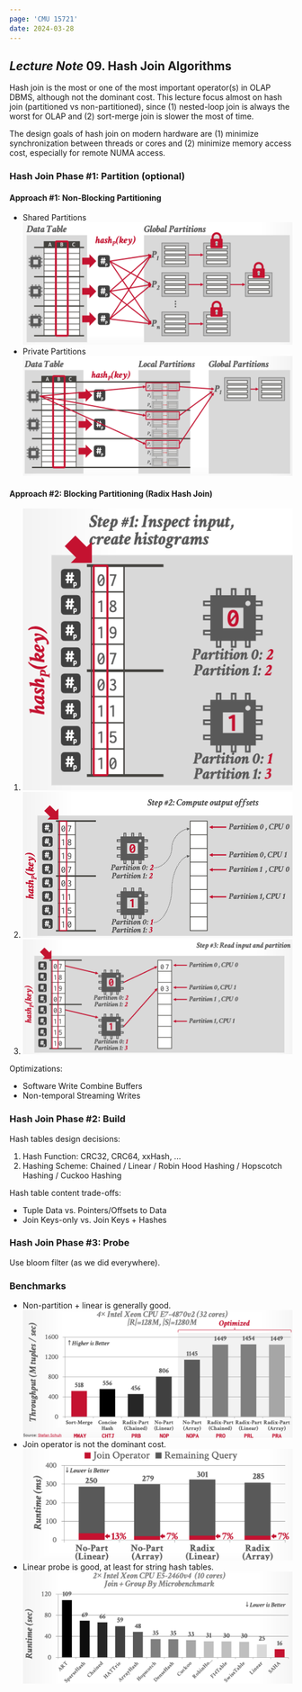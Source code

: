 ```yaml
---
page: 'CMU 15721'
date: 2024-03-28
---
```


## _Lecture Note_ 09. Hash Join Algorithms

Hash join is the most or one of the most important operator(s) in OLAP DBMS, although not the dominant cost. This lecture focus almost on hash join (partitioned vs non-partitioned), since (1) nested-loop join is always the worst for OLAP and (2) sort-merge join is slower the most of time.

The design goals of hash join on modern hardware are (1) minimize synchronization between threads or cores and (2)
minimize memory access cost, especially for remote NUMA access.

### Hash Join Phase #1: Partition (optional)

#### Approach #1: Non-Blocking Partitioning

- Shared Partitions
  ![Shared Partitions](shared-partition.png)
- Private Partitions
  ![Private Partitions](private-partition.png)

#### Approach #2: Blocking Partitioning (Radix Hash Join)

1. ![radix hash join step 1](radix-step-1.png)
1. ![radix hash join step 2](radix-step-2.png)
1. ![radix hash join step 3](radix-step-3.png)

Optimizations:

- Software Write Combine Buffers
- Non-temporal Streaming Writes

### Hash Join Phase #2: Build

Hash tables design decisions:

1. Hash Function: CRC32, CRC64, xxHash, ...
1. Hashing Scheme: Chained / Linear / Robin Hood Hashing / Hopscotch Hashing / Cuckoo Hashing

Hash table content trade-offs:

- Tuple Data vs. Pointers/Offsets to Data
- Join Keys-only vs. Join Keys + Hashes

### Hash Join Phase #3: Probe

Use bloom filter (as we did everywhere).

### Benchmarks

- Non-partition + linear is generally good.
  ![join comparison](join-comparison.png)
- Join operator is not the dominant cost.
  ![join is not the dominant](not-dominant.png)
- Linear probe is good, at least for string hash tables.
  ![string hash tables benchmark](string-hash-table-bench.png)
